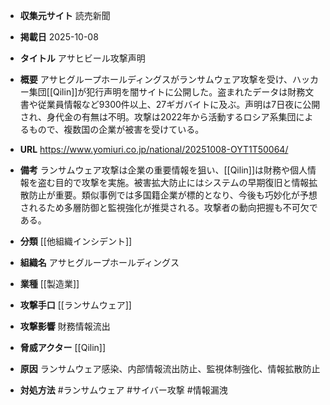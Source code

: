 - **収集元サイト**
読売新聞

- **掲載日**
2025-10-08

- **タイトル**
アサヒビール攻撃声明

- **概要**
アサヒグループホールディングスがランサムウェア攻撃を受け、ハッカー集団[[Qilin]]が犯行声明を闇サイトに公開した。盗まれたデータは財務文書や従業員情報など9300件以上、27ギガバイトに及ぶ。声明は7日夜に公開され、身代金の有無は不明。攻撃は2022年から活動するロシア系集団によるもので、複数国の企業が被害を受けている。

- **URL**
https://www.yomiuri.co.jp/national/20251008-OYT1T50064/

- **備考**
ランサムウェア攻撃は企業の重要情報を狙い、[[Qilin]]は財務や個人情報を盗む目的で攻撃を実施。被害拡大防止にはシステムの早期復旧と情報拡散防止が重要。類似事例では多国籍企業が標的となり、今後も巧妙化が予想されるため多層防御と監視強化が推奨される。攻撃者の動向把握も不可欠である。

- **分類**
[[他組織インシデント]]

- **組織名**
アサヒグループホールディングス

- **業種**
[[製造業]]

- **攻撃手口**
[[ランサムウェア]]

- **攻撃影響**
財務情報流出

- **脅威アクター**
[[Qilin]]

- **原因**
ランサムウェア感染、内部情報流出防止、監視体制強化、情報拡散防止

- **対処方法**
#ランサムウェア #サイバー攻撃 #情報漏洩
